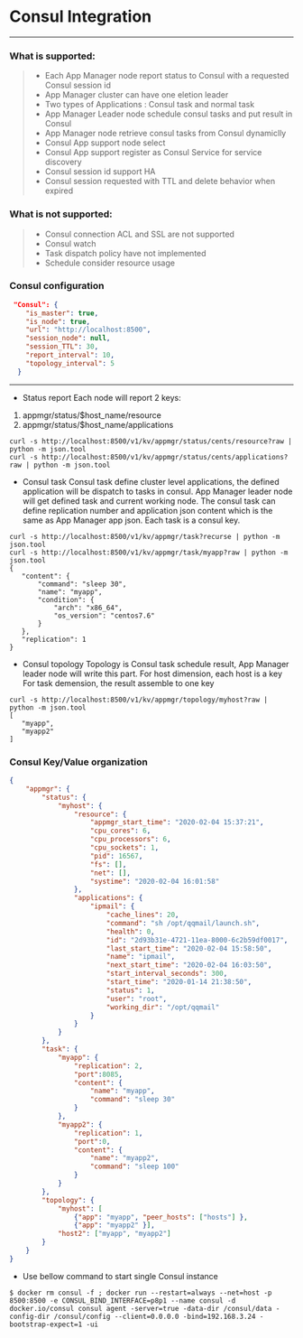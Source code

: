 # Consul Integration

------

### What is supported:

> * Each App Manager node report status to Consul with a requested Consul session id
> * App Manager cluster can have one eletion leader
> * Two types of Applications : Consul task and normal task
> * App Manager Leader node schedule consul tasks and put result in Consul
> * App Manager node retrieve consul tasks from Consul dynamiclly
> * Consul App support node select
> * Consul App support register as Consul Service for service discovery
> * Consul session id support HA
> * Consul session requested with TTL and delete behavior when expired

### What is **not** supported:
> * Consul connection ACL and SSL are not supported
> * Consul watch
> * Task dispatch policy have not implemented
> * Schedule consider resource usage

### Consul configuration

```json
 "Consul": {
    "is_master": true,
    "is_node": true,
    "url": "http://localhost:8500",
    "session_node": null,
    "session_TTL": 30,
    "report_interval": 10,
    "topology_interval": 5
  }
```

------


- Status report
 Each node will report 2 keys:
 1. appmgr/status/$host_name/resource
 2. appmgr/status/$host_name/applications

 ```shell
 curl -s http://localhost:8500/v1/kv/appmgr/status/cents/resource?raw | python -m json.tool
 curl -s http://localhost:8500/v1/kv/appmgr/status/cents/applications?raw | python -m json.tool
 
 ```

- Consul task
 Consul task define cluster level applications, the defined application will be dispatch to tasks in consul.
 App Manager leader node will get defined task and current working node. The consul task can define replication number and 
 application json content which is the same as App Manager app json.
 Each task is a consul key.
 ```shell
 curl -s http://localhost:8500/v1/kv/appmgr/task?recurse | python -m json.tool 
 curl -s http://localhost:8500/v1/kv/appmgr/task/myapp?raw | python -m json.tool        
{
    "content": {
        "command": "sleep 30",
        "name": "myapp",
		"condition": {
			"arch": "x86_64",
			"os_version": "centos7.6"
		}
    },
    "replication": 1
}
 ```

- Consul topology
 Topology is Consul task schedule result, App Manager leader node will write this part.
   For host dimension, each host is a key
   For task demension, the result assemble to one key

 ```shell
 curl -s http://localhost:8500/v1/kv/appmgr/topology/myhost?raw | python -m json.tool  
[
    "myapp",
    "myapp2"
]
 ```

 ### Consul Key/Value organization
```json
{
	"appmgr": {
		"status": {
			"myhost": {
				"resource": {
					"appmgr_start_time": "2020-02-04 15:37:21",
					"cpu_cores": 6,
					"cpu_processors": 6,
					"cpu_sockets": 1,
					"pid": 16567,
					"fs": [],
					"net": [],
					"systime": "2020-02-04 16:01:58"
				},
				"applications": {
					"ipmail": {
						"cache_lines": 20,
						"command": "sh /opt/qqmail/launch.sh",
						"health": 0,
						"id": "2d93b31e-4721-11ea-8000-6c2b59df0017",
						"last_start_time": "2020-02-04 15:58:50",
						"name": "ipmail",
						"next_start_time": "2020-02-04 16:03:50",
						"start_interval_seconds": 300,
						"start_time": "2020-01-14 21:38:50",
						"status": 1,
						"user": "root",
						"working_dir": "/opt/qqmail"
					}
				}
			}
		},
		"task": {
			"myapp": {
				"replication": 2,
				"port":8085,
				"content": {
					"name": "myapp",
					"command": "sleep 30"
				}
			},
			"myapp2": {
				"replication": 1,
				"port":0,
				"content": {
					"name": "myapp2",
					"command": "sleep 100"
				}
			}
		},
		"topology": {
			"myhost": [ 
			    {"app": "myapp", "peer_hosts": ["hosts"] },
				{"app": "myapp2" }],
			"host2": ["myapp", "myapp2"]
		}
	}
}
```
 
- Use bellow command to start single Consul instance
```shell
$ docker rm consul -f ; docker run --restart=always --net=host -p 8500:8500 -e CONSUL_BIND_INTERFACE=p8p1 --name consul -d docker.io/consul consul agent -server=true -data-dir /consul/data -config-dir /consul/config --client=0.0.0.0 -bind=192.168.3.24 -bootstrap-expect=1 -ui
```